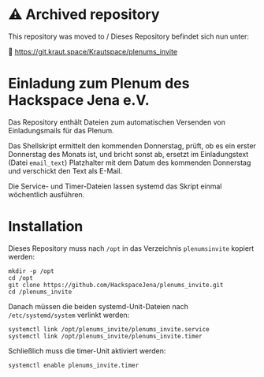 # ⚠️ Archived repository

This repository was moved to / Dieses Repository befindet sich nun unter:

🔗 https://git.kraut.space/Krautspace/plenums_invite

# Einladung zum Plenum des Hackspace Jena e.V.

Das Repository enthält Dateien zum automatischen Versenden von Einladungsmails
für das Plenum.

Das Shellskript ermittelt den kommenden Donnerstag, prüft, ob es ein erster
Donnerstag des Monats ist, und bricht sonst ab, ersetzt im Einladungstext (Datei
`email_text`) Platzhalter mit dem Datum des kommenden Donnerstag und verschickt
den Text als E-Mail.

Die Service- und Timer-Dateien lassen systemd das Skript einmal wöchentlich
ausführen.

# Installation

Dieses Repository muss nach `/opt` in das Verzeichnis `plenumsinvite` kopiert
werden:

```
mkdir -p /opt
cd /opt
git clone https://github.com/HackspaceJena/plenums_invite.git
cd /plenums_invite
```

Danach müssen die beiden systemd-Unit-Dateien nach `/etc/systemd/system`
verlinkt werden:

```
systemctl link /opt/plenums_invite/plenums_invite.service 
systemctl link /opt/plenums_invite/plenums_invite.timer
```

Schließlich muss die timer-Unit aktiviert werden:

```
systemctl enable plenums_invite.timer
```
